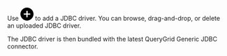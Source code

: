 Use ![Plus icon to add item](Images/ebt1659745488877.svg) to add a JDBC driver. You can browse, drag-and-drop, or delete an uploaded JDBC driver.

The JDBC driver is then bundled with the latest QueryGrid Generic JDBC connector.


